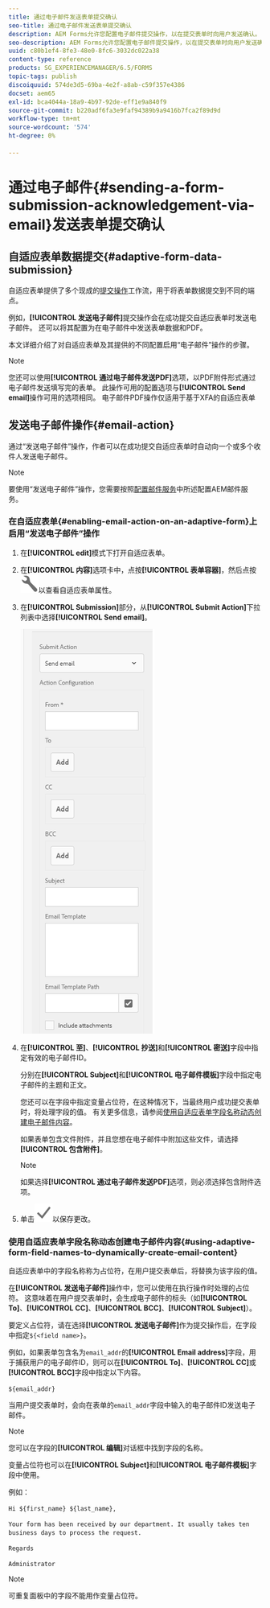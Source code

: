 ```yaml
---
title: 通过电子邮件发送表单提交确认
seo-title: 通过电子邮件发送表单提交确认
description: AEM Forms允许您配置电子邮件提交操作，以在提交表单时向用户发送确认。
seo-description: AEM Forms允许您配置电子邮件提交操作，以在提交表单时向用户发送确认。
uuid: c80b1ef4-8fe3-48e0-8fc6-3032dc022a38
content-type: reference
products: SG_EXPERIENCEMANAGER/6.5/FORMS
topic-tags: publish
discoiquuid: 574de3d5-69ba-4e2f-a8ab-c59f357e4386
docset: aem65
exl-id: bca4044a-18a9-4b97-92de-eff1e9a840f9
source-git-commit: b220adf6fa3e9faf94389b9a9416b7fca2f89d9d
workflow-type: tm+mt
source-wordcount: '574'
ht-degree: 0%

---
```


# 通过电子邮件{#sending-a-form-submission-acknowledgement-via-email}发送表单提交确认

## 自适应表单数据提交{#adaptive-form-data-submission}

自适应表单提供了多个现成的[提交操作](../../forms/using/configuring-submit-actions.md)工作流，用于将表单数据提交到不同的端点。

例如，**[!UICONTROL 发送电子邮件]**&#x200B;提交操作会在成功提交自适应表单时发送电子邮件。 还可以将其配置为在电子邮件中发送表单数据和PDF。

本文详细介绍了对自适应表单及其提供的不同配置启用“电子邮件”操作的步骤。

>[!NOTE]
>
>您还可以使用&#x200B;**[!UICONTROL 通过电子邮件发送PDF]**&#x200B;选项，以PDF附件形式通过电子邮件发送填写完的表单。 此操作可用的配置选项与&#x200B;**[!UICONTROL Send email]**&#x200B;操作可用的选项相同。 电子邮件PDF操作仅适用于基于XFA的自适应表单

## 发送电子邮件操作{#email-action}

通过“发送电子邮件”操作，作者可以在成功提交自适应表单时自动向一个或多个收件人发送电子邮件。

>[!NOTE]
>
>要使用“发送电子邮件”操作，您需要按照[配置邮件服务](/help/sites-administering/notification.md#configuring-the-mail-service)中所述配置AEM邮件服务。

### 在自适应表单{#enabling-email-action-on-an-adaptive-form}上启用“发送电子邮件”操作

1. 在&#x200B;**[!UICONTROL edit]**&#x200B;模式下打开自适应表单。

1. 在&#x200B;**[!UICONTROL 内容]**&#x200B;选项卡中，点按&#x200B;**[!UICONTROL 表单容器]**，然后点按![配置](assets/configure-icon.svg)以查看自适应表单属性。

1. 在&#x200B;**[!UICONTROL Submission]**&#x200B;部分，从&#x200B;**[!UICONTROL Submit Action]**&#x200B;下拉列表中选择&#x200B;**[!UICONTROL Send email]**。

   ![提交操作](assets/submission-actions.png)

1. 在&#x200B;**[!UICONTROL 至]**、**[!UICONTROL 抄送]**&#x200B;和&#x200B;**[!UICONTROL 密送]**&#x200B;字段中指定有效的电子邮件ID。

   分别在&#x200B;**[!UICONTROL Subject]**&#x200B;和&#x200B;**[!UICONTROL 电子邮件模板]**&#x200B;字段中指定电子邮件的主题和正文。

   您还可以在字段中指定变量占位符，在这种情况下，当最终用户成功提交表单时，将处理字段的值。 有关更多信息，请参阅[使用自适应表单字段名称动态创建电子邮件内容](../../forms/using/form-submission-receipt-via-email.md#p-using-adaptive-form-field-names-to-dynamically-create-email-content-p)。

   如果表单包含文件附件，并且您想在电子邮件中附加这些文件，请选择&#x200B;**[!UICONTROL 包含附件]**。

   >[!NOTE]
   >
   >如果选择&#x200B;**[!UICONTROL 通过电子邮件发送PDF]**&#x200B;选项，则必须选择包含附件选项。

1. 单击![save](assets/save_icon.svg)以保存更改。

### 使用自适应表单字段名称动态创建电子邮件内容{#using-adaptive-form-field-names-to-dynamically-create-email-content}

自适应表单中的字段名称称为占位符，在用户提交表单后，将替换为该字段的值。

在&#x200B;**[!UICONTROL 发送电子邮件]**&#x200B;操作中，您可以使用在执行操作时处理的占位符。 这意味着在用户提交表单时，会生成电子邮件的标头（如&#x200B;**[!UICONTROL To]**、**[!UICONTROL CC]**、**[!UICONTROL BCC]**、**[!UICONTROL Subject]**）。

要定义占位符，请在选择&#x200B;**[!UICONTROL 发送电子邮件]**&#x200B;作为提交操作后，在字段中指定`${<field name>}`。

例如，如果表单包含名为`email_addr`的&#x200B;**[!UICONTROL Email address]**&#x200B;字段，用于捕获用户的电子邮件ID，则可以在&#x200B;**[!UICONTROL To]**、**[!UICONTROL CC]**&#x200B;或&#x200B;**[!UICONTROL BCC]**&#x200B;字段中指定以下内容。

`${email_addr}`

当用户提交表单时，会向在表单的`email_addr`字段中输入的电子邮件ID发送电子邮件。

>[!NOTE]
>
>您可以在字段的&#x200B;**[!UICONTROL 编辑]**&#x200B;对话框中找到字段的名称。

变量占位符也可以在&#x200B;**[!UICONTROL Subject]**&#x200B;和&#x200B;**[!UICONTROL 电子邮件模板]**&#x200B;字段中使用。

例如：

`Hi ${first_name} ${last_name},`

`Your form has been received by our department. It usually takes ten business days to process the request.`

`Regards`

`Administrator`

>[!NOTE]
>
>可重复面板中的字段不能用作变量占位符。

